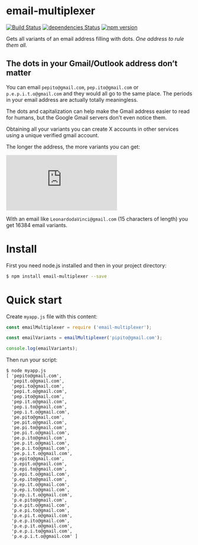 # email-multiplexer
[![Build Status](https://travis-ci.org/koalazak/email-multiplexer.svg?branch=master)](https://travis-ci.org/koalazak/email-multiplexer)
[![dependencies Status](https://david-dm.org/koalazak/email-multiplexer/status.svg)](https://david-dm.org/koalazak/email-multiplexer)
[![npm version](https://badge.fury.io/js/email-multiplexer.svg?r)](http://badge.fury.io/js/email-multiplexer)

Gets all variants of an email address filling with dots. *One address to rule them all.*

## The dots in your Gmail/Outlook address don’t matter

You can email `pepito@gmail.com`, `pep.ito@gmail.com` or `p.e.p.i.t.o@gmail.com` and they would all go to the same place. The periods in your email address are actually totally meaningless.

The dots and capitalization can help make the Gmail address easier to read for humans, but the Google Gmail servers don't even notice them.

Obtaining all your variants you can create X accounts in other services using a unique verified gmail account. 

The longer the address, the more variants you can get:

[![](https://latex.codecogs.com/gif.latex?%5Cinline%20%5Cdpi%7B120%7D%20Variants%3D2%5E%7Blength-1%7D)](https://latex.codecogs.com/gif.latex?%5Cinline%20%5Cdpi%7B120%7D%20Variants%3D2%5E%7Blength-1%7D)

With an email like `LeonardodaVinci@gmail.com` (15 characters of length) you get 16384 email variants.

# Install


First you need node.js installed and then in your project directory:

```bash
$ npm install email-multiplexer --save
```

# Quick start

Create `myapp.js` file with this content:

```javascript
const emailMultiplexer = require ('email-multiplexer');

const emailVariants = emailMultiplexer('pipito@gmail.com');

console.log(emailVariants);

```

Then run your script:

```
$ node myapp.js
[ 'pepito@gmail.com',
  'pepit.o@gmail.com',
  'pepi.to@gmail.com',
  'pepi.t.o@gmail.com',
  'pep.ito@gmail.com',
  'pep.it.o@gmail.com',
  'pep.i.to@gmail.com',
  'pep.i.t.o@gmail.com',
  'pe.pito@gmail.com',
  'pe.pit.o@gmail.com',
  'pe.pi.to@gmail.com',
  'pe.pi.t.o@gmail.com',
  'pe.p.ito@gmail.com',
  'pe.p.it.o@gmail.com',
  'pe.p.i.to@gmail.com',
  'pe.p.i.t.o@gmail.com',
  'p.epito@gmail.com',
  'p.epit.o@gmail.com',
  'p.epi.to@gmail.com',
  'p.epi.t.o@gmail.com',
  'p.ep.ito@gmail.com',
  'p.ep.it.o@gmail.com',
  'p.ep.i.to@gmail.com',
  'p.ep.i.t.o@gmail.com',
  'p.e.pito@gmail.com',
  'p.e.pit.o@gmail.com',
  'p.e.pi.to@gmail.com',
  'p.e.pi.t.o@gmail.com',
  'p.e.p.ito@gmail.com',
  'p.e.p.it.o@gmail.com',
  'p.e.p.i.to@gmail.com',
  'p.e.p.i.t.o@gmail.com' ]
```